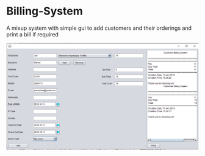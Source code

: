# Billing-System
A mixup system with simple gui to add customers and their orderings and print a bill if required

![](https://github.com/zsomborjoel/Billing-System/blob/master/billingsys.PNG)

